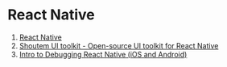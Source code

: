 # React Native

1. [React Native](https://facebook.github.io/react-native/)
1. [Shoutem UI toolkit - Open-source UI toolkit for React Native](https://shoutem.github.io/ui/)
1. [Intro to Debugging React Native (iOS and Android)](http://blog.differential.com/intro-to-debugging-react-native-ios-and-android/)
